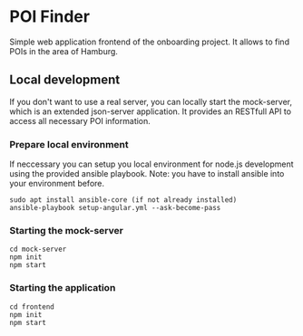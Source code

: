 # POI Finder
Simple web application frontend of the onboarding project. It allows to find POIs in the area of Hamburg.

## Local development

If you don't want to use a real server, you can locally start the mock-server, which is an extended json-server application. It provides an RESTfull API to access all necessary POI information. 

### Prepare local environment

If neccessary you can setup you local environment for node.js development using the provided ansible playbook. Note: you have to install ansible into your environment before.

```
sudo apt install ansible-core (if not already installed)
ansible-playbook setup-angular.yml --ask-become-pass
```

### Starting the mock-server

```
cd mock-server
npm init
npm start
```

### Starting the application

```
cd frontend
npm init
npm start
```
